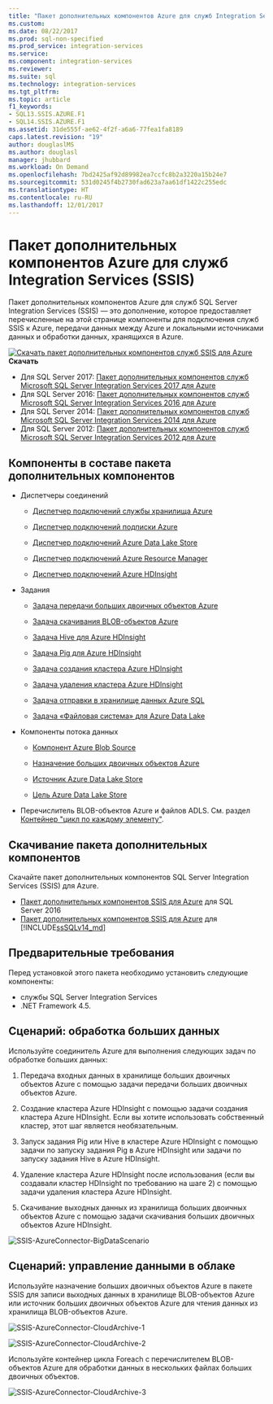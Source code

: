 ```yaml
---
title: "Пакет дополнительных компонентов Azure для служб Integration Services (SSIS) | Документы Майкрософт"
ms.custom: 
ms.date: 08/22/2017
ms.prod: sql-non-specified
ms.prod_service: integration-services
ms.service: 
ms.component: integration-services
ms.reviewer: 
ms.suite: sql
ms.technology: integration-services
ms.tgt_pltfrm: 
ms.topic: article
f1_keywords:
- SQL13.SSIS.AZURE.F1
- SQL14.SSIS.AZURE.F1
ms.assetid: 31de555f-ae62-4f2f-a6a6-77fea1fa8189
caps.latest.revision: "19"
author: douglaslMS
ms.author: douglasl
manager: jhubbard
ms.workload: On Demand
ms.openlocfilehash: 7bd2425af92d89982ea7ccfc8b2a3220a15b24e7
ms.sourcegitcommit: 531d0245f4b2730fad623a7aa61df1422c255edc
ms.translationtype: HT
ms.contentlocale: ru-RU
ms.lasthandoff: 12/01/2017
---
```

# <a name="azure-feature-pack-for-integration-services-ssis"></a>Пакет дополнительных компонентов Azure для служб Integration Services (SSIS)
Пакет дополнительных компонентов Azure для служб SQL Server Integration Services (SSIS) — это дополнение, которое предоставляет перечисленные на этой странице компоненты для подключения служб SSIS к Azure, передачи данных между Azure и локальными источниками данных и обработки данных, хранящихся в Azure.

[![Скачать пакет дополнительных компонентов служб SSIS для Azure](../analysis-services/media/download.png)](https://www.microsoft.com/download/details.aspx?id=54798) **Скачать**

- Для SQL Server 2017: [Пакет дополнительных компонентов служб Microsoft SQL Server Integration Services 2017 для Azure](https://www.microsoft.com/download/details.aspx?id=54798)
- Для SQL Server 2016: [Пакет дополнительных компонентов служб Microsoft SQL Server Integration Services 2016 для Azure](https://www.microsoft.com/download/details.aspx?id=49492)
- Для SQL Server 2014: [Пакет дополнительных компонентов служб Microsoft SQL Server Integration Services 2014 для Azure](https://www.microsoft.com/download/details.aspx?id=47366)
- Для SQL Server 2012: [Пакет дополнительных компонентов служб Microsoft SQL Server Integration Services 2012 для Azure](https://www.microsoft.com/download/details.aspx?id=47367)

## <a name="components-in-the-feature-pack"></a>Компоненты в составе пакета дополнительных компонентов
-   Диспетчеры соединений

    -   [Диспетчер подключений службы хранилища Azure](../integration-services/connection-manager/azure-storage-connection-manager.md)

    -   [Диспетчер подключений подписки Azure](../integration-services/connection-manager/azure-subscription-connection-manager.md)
    
    -   [Диспетчер подключений Azure Data Lake Store](../integration-services/connection-manager/azure-data-lake-store-connection-manager.md)
    
    -   [Диспетчер подключений Azure Resource Manager](../integration-services/connection-manager/azure-resource-manager-connection-manager.md)
    
    -   [Диспетчер подключений Azure HDInsight](../integration-services/connection-manager/azure-hdinsight-connection-manager.md)

-   Задания

    -   [Задача передачи больших двоичных объектов Azure](../integration-services/control-flow/azure-blob-upload-task.md)

    -   [Задача скачивания BLOB-объектов Azure](../integration-services/control-flow/azure-blob-download-task.md)

    -   [Задача Hive для Azure HDInsight](../integration-services/control-flow/azure-hdinsight-hive-task.md)

    -   [Задача Pig для Azure HDInsight](../integration-services/control-flow/azure-hdinsight-pig-task.md)

    -   [Задача создания кластера Azure HDInsight](../integration-services/control-flow/azure-hdinsight-create-cluster-task.md)

    -   [Задача удаления кластера Azure HDInsight](../integration-services/control-flow/azure-hdinsight-delete-cluster-task.md)
    
    -   [Задача отправки в хранилище данных Azure SQL](../integration-services/control-flow/azure-sql-dw-upload-task.md)

    -   [Задача «Файловая система» для Azure Data Lake](../integration-services/control-flow/azure-data-lake-store-file-system-task.md)

-   Компоненты потока данных

    -   [Компонент Azure Blob Source](../integration-services/data-flow/azure-blob-source.md)

    -   [Назначение больших двоичных объектов Azure](../integration-services/data-flow/azure-blob-destination.md)
    
    -   [Источник Azure Data Lake Store](../integration-services/data-flow/azure-data-lake-store-source.md)
    
    -   [Цель Azure Data Lake Store](../integration-services/data-flow/azure-data-lake-store-destination.md)

-   Перечислитель BLOB-объектов Azure и файлов ADLS. См. раздел [Контейнер "цикл по каждому элементу"](http://msdn.microsoft.com/library/95a19dde-61ca-4d9b-aa3d-131fa4264296).

## <a name="download-the-feature-pack"></a>Скачивание пакета дополнительных компонентов
 Скачайте пакет дополнительных компонентов SQL Server Integration Services (SSIS) для Azure.
 
- [Пакет дополнительных компонентов SSIS для Azure](http://go.microsoft.com/fwlink/?LinkID=626967) для SQL Server 2016
- [Пакет дополнительных компонентов SSIS для Azure](https://www.microsoft.com/download/details.aspx?id=54798) для [!INCLUDE[ssSQLv14_md](../includes/sssqlv14-md.md)]

## <a name="prerequisites"></a>Предварительные требования
 Перед установкой этого пакета необходимо установить следующие компоненты:

-   службы SQL Server Integration Services
-   .NET Framework 4.5.

## <a name="scenario-processing-big-data"></a>Сценарий: обработка больших данных
 Используйте соединитель Azure для выполнения следующих задач по обработке больших данных:

1.  Передача входных данных в хранилище больших двоичных объектов Azure с помощью задачи передачи больших двоичных объектов Azure.

2.  Создание кластера Azure HDInsight с помощью задачи создания кластера Azure HDInsight. Если вы хотите использовать собственный кластер, этот шаг является необязательным.

3.  Запуск задания Pig или Hive в кластере Azure HDInsight с помощью задачи по запуску задания Pig в Azure HDInsight или задачи по запуску задания Hive в Azure HDInsight.

4.  Удаление кластера Azure HDInsight после использования (если вы создавали кластер HDInsight по требованию на шаге 2) с помощью задачи удаления кластера Azure HDInsight.

5.  Скачивание выходных данных из хранилища больших двоичных объектов Azure с помощью задачи скачивания больших двоичных объектов Azure HDInsight.

![SSIS-AzureConnector-BigDataScenario](../integration-services/media/ssis-azureconnector-bigdatascenario.png)
 
## <a name="scenario-managing-data-in-the-cloud"></a>Сценарий: управление данными в облаке
 Используйте назначение больших двоичных объектов Azure в пакете SSIS для записи выходных данных в хранилище BLOB-объектов Azure или источник больших двоичных объектов Azure для чтения данных из хранилища BLOB-объектов Azure.

![SSIS-AzureConnector-CloudArchive-1](../integration-services/media/ssis-azureconnector-cloudarchive-1.png)
 
 ![SSIS-AzureConnector-CloudArchive-2](../integration-services/media/ssis-azureconnector-cloudarchive-2.png)

 Используйте контейнер цикла Foreach с перечислителем BLOB-объектов Azure для обработки данных в нескольких файлах больших двоичных объектов.

![SSIS-AzureConnector-CloudArchive-3](../integration-services/media/ssis-azureconnector-cloudarchive-3.png)
  
